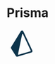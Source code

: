 # Prisma

<svg xmlns="http://www.w3.org/2000/svg" height="68" viewBox="0 0 32 32"><path fill="#0c344b" fill-rule="evenodd" d="m25.21 24.21l-12.471 3.718a.525.525 0 0 1-.667-.606l4.456-21.511a.43.43 0 0 1 .809-.094l8.249 17.661a.6.6 0 0 1-.376.832Zm2.139-.878L17.8 2.883A1.531 1.531 0 0 0 16.491 2a1.513 1.513 0 0 0-1.4.729L4.736 19.648a1.592 1.592 0 0 0 .018 1.7l5.064 7.909a1.628 1.628 0 0 0 1.83.678l14.7-4.383a1.6 1.6 0 0 0 1-2.218Z"/></svg>